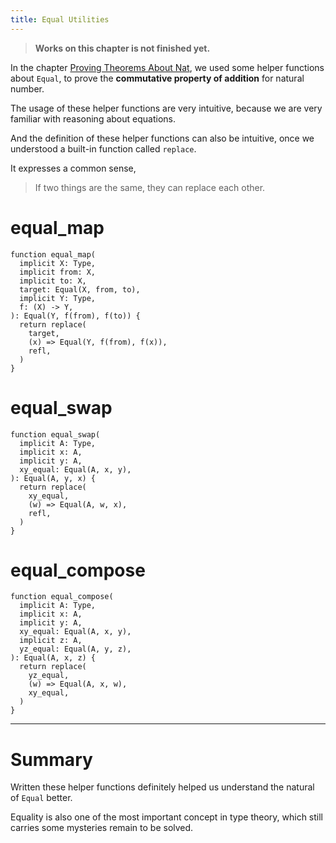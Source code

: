 ```yaml
---
title: Equal Utilities
---
```


> **Works on this chapter is not finished yet.**

In the chapter [Proving Theorems About Nat](../datatypes/proving-theorems-about-nat.md),
we used some helper functions about `Equal`,
to prove the **commutative property of addition** for natural number.

The usage of these helper functions are very intuitive,
because we are very familiar with reasoning about equations.

And the definition of these helper functions can also be intuitive,
once we understood a built-in function called `replace`.

It expresses a common sense,

> If two things are the same, they can replace each other.

# equal_map

```cicada
function equal_map(
  implicit X: Type,
  implicit from: X,
  implicit to: X,
  target: Equal(X, from, to),
  implicit Y: Type,
  f: (X) -> Y,
): Equal(Y, f(from), f(to)) {
  return replace(
    target,
    (x) => Equal(Y, f(from), f(x)),
    refl,
  )
}
```

# equal_swap

```cicada
function equal_swap(
  implicit A: Type,
  implicit x: A,
  implicit y: A,
  xy_equal: Equal(A, x, y),
): Equal(A, y, x) {
  return replace(
    xy_equal,
    (w) => Equal(A, w, x),
    refl,
  )
}
```

# equal_compose

```cicada
function equal_compose(
  implicit A: Type,
  implicit x: A,
  implicit y: A,
  xy_equal: Equal(A, x, y),
  implicit z: A,
  yz_equal: Equal(A, y, z),
): Equal(A, x, z) {
  return replace(
    yz_equal,
    (w) => Equal(A, x, w),
    xy_equal,
  )
}
```

---

# Summary

Written these helper functions definitely helped us
understand the natural of `Equal` better.

Equality is also one of the most important concept in type theory,
which still carries some mysteries remain to be solved.
